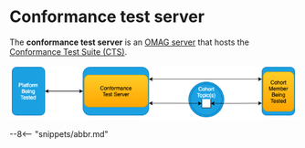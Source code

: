 <!-- SPDX-License-Identifier: CC-BY-4.0 -->
<!-- Copyright Contributors to the Egeria project 2020. -->

# Conformance test server

The **conformance test server** is an [OMAG server](/egeria-docs/concepts/omag-server)
that hosts the [Conformance Test Suite (CTS)](/egeria-docs/guides/cts).

![Conformance test server hosting the conformance test suite](conformance-test-server.png)

--8<-- "snippets/abbr.md"
